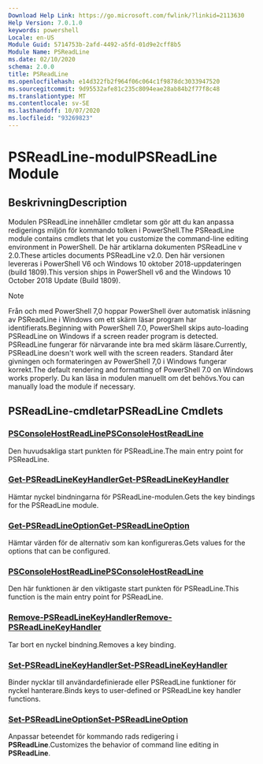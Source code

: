 ```yaml
---
Download Help Link: https://go.microsoft.com/fwlink/?linkid=2113630
Help Version: 7.0.1.0
keywords: powershell
Locale: en-US
Module Guid: 5714753b-2afd-4492-a5fd-01d9e2cff8b5
Module Name: PSReadLine
ms.date: 02/10/2020
schema: 2.0.0
title: PSReadLine
ms.openlocfilehash: e14d322fb2f964f06c064c1f9878dc3033947520
ms.sourcegitcommit: 9d95532afe81c235c8094eae28ab84b2f77f8c48
ms.translationtype: MT
ms.contentlocale: sv-SE
ms.lasthandoff: 10/07/2020
ms.locfileid: "93269823"
---
```

# <span data-ttu-id="3709c-103">PSReadLine-modul</span><span class="sxs-lookup"><span data-stu-id="3709c-103">PSReadLine Module</span></span>

## <span data-ttu-id="3709c-104">Beskrivning</span><span class="sxs-lookup"><span data-stu-id="3709c-104">Description</span></span>

<span data-ttu-id="3709c-105">Modulen PSReadLine innehåller cmdletar som gör att du kan anpassa redigerings miljön för kommando tolken i PowerShell.</span><span class="sxs-lookup"><span data-stu-id="3709c-105">The PSReadLine module contains cmdlets that let you customize the command-line editing environment in PowerShell.</span></span> <span data-ttu-id="3709c-106">De här artiklarna dokumenten PSReadLine v 2.0.</span><span class="sxs-lookup"><span data-stu-id="3709c-106">These articles documents PSReadLine v2.0.</span></span> <span data-ttu-id="3709c-107">Den här versionen levereras i PowerShell V6 och Windows 10 oktober 2018-uppdateringen (build 1809).</span><span class="sxs-lookup"><span data-stu-id="3709c-107">This version ships in PowerShell v6 and the Windows 10 October 2018 Update (Build 1809).</span></span>

> [!NOTE]
> <span data-ttu-id="3709c-108">Från och med PowerShell 7,0 hoppar PowerShell över automatisk inläsning av PSReadLine i Windows om ett skärm läsar program har identifierats.</span><span class="sxs-lookup"><span data-stu-id="3709c-108">Beginning with PowerShell 7.0, PowerShell skips auto-loading PSReadLine on Windows if a screen reader program is detected.</span></span> <span data-ttu-id="3709c-109">PSReadLine fungerar för närvarande inte bra med skärm läsare.</span><span class="sxs-lookup"><span data-stu-id="3709c-109">Currently, PSReadLine doesn't work well with the screen readers.</span></span> <span data-ttu-id="3709c-110">Standard åter givningen och formateringen av PowerShell 7,0 i Windows fungerar korrekt.</span><span class="sxs-lookup"><span data-stu-id="3709c-110">The default rendering and formatting of PowerShell 7.0 on Windows works properly.</span></span> <span data-ttu-id="3709c-111">Du kan läsa in modulen manuellt om det behövs.</span><span class="sxs-lookup"><span data-stu-id="3709c-111">You can manually load the module if necessary.</span></span>

## <span data-ttu-id="3709c-112">PSReadLine-cmdletar</span><span class="sxs-lookup"><span data-stu-id="3709c-112">PSReadLine Cmdlets</span></span>

### [<span data-ttu-id="3709c-113">PSConsoleHostReadLine</span><span class="sxs-lookup"><span data-stu-id="3709c-113">PSConsoleHostReadLine</span></span>](PSConsoleHostReadLine.md)
<span data-ttu-id="3709c-114">Den huvudsakliga start punkten för PSReadLine.</span><span class="sxs-lookup"><span data-stu-id="3709c-114">The main entry point for PSReadLine.</span></span>

### [<span data-ttu-id="3709c-115">Get-PSReadLineKeyHandler</span><span class="sxs-lookup"><span data-stu-id="3709c-115">Get-PSReadLineKeyHandler</span></span>](Get-PSReadLineKeyHandler.md)
<span data-ttu-id="3709c-116">Hämtar nyckel bindningarna för PSReadLine-modulen.</span><span class="sxs-lookup"><span data-stu-id="3709c-116">Gets the key bindings for the PSReadLine module.</span></span>

### [<span data-ttu-id="3709c-117">Get-PSReadLineOption</span><span class="sxs-lookup"><span data-stu-id="3709c-117">Get-PSReadLineOption</span></span>](Get-PSReadLineOption.md)
<span data-ttu-id="3709c-118">Hämtar värden för de alternativ som kan konfigureras.</span><span class="sxs-lookup"><span data-stu-id="3709c-118">Gets values for the options that can be configured.</span></span>

### [<span data-ttu-id="3709c-119">PSConsoleHostReadLine</span><span class="sxs-lookup"><span data-stu-id="3709c-119">PSConsoleHostReadLine</span></span>](PSConsoleHostReadLine.md)
<span data-ttu-id="3709c-120">Den här funktionen är den viktigaste start punkten för PSReadLine.</span><span class="sxs-lookup"><span data-stu-id="3709c-120">This function is the main entry point for PSReadLine.</span></span>

### [<span data-ttu-id="3709c-121">Remove-PSReadLineKeyHandler</span><span class="sxs-lookup"><span data-stu-id="3709c-121">Remove-PSReadLineKeyHandler</span></span>](Remove-PSReadLineKeyHandler.md)
<span data-ttu-id="3709c-122">Tar bort en nyckel bindning.</span><span class="sxs-lookup"><span data-stu-id="3709c-122">Removes a key binding.</span></span>

### [<span data-ttu-id="3709c-123">Set-PSReadLineKeyHandler</span><span class="sxs-lookup"><span data-stu-id="3709c-123">Set-PSReadLineKeyHandler</span></span>](Set-PSReadLineKeyHandler.md)
<span data-ttu-id="3709c-124">Binder nycklar till användardefinierade eller PSReadLine funktioner för nyckel hanterare.</span><span class="sxs-lookup"><span data-stu-id="3709c-124">Binds keys to user-defined or PSReadLine key handler functions.</span></span>

### [<span data-ttu-id="3709c-125">Set-PSReadLineOption</span><span class="sxs-lookup"><span data-stu-id="3709c-125">Set-PSReadLineOption</span></span>](Set-PSReadLineOption.md)
<span data-ttu-id="3709c-126">Anpassar beteendet för kommando rads redigering i **PSReadLine**.</span><span class="sxs-lookup"><span data-stu-id="3709c-126">Customizes the behavior of command line editing in **PSReadLine**.</span></span>

